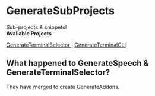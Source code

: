 # GenerateSubProjects
Sub-projects & snippets!
<br>
<b> Avaliable Projects </b>
<p> <a href="/selector"> GenerateTerminalSelector </a> | <a href="/cli"> GenerateTerminalCLI </a></p>
<h2> What happened to GenerateSpeech & GenerateTerminalSelector? </h2>
<p> They have merged to create GenerateAddons. </p>
